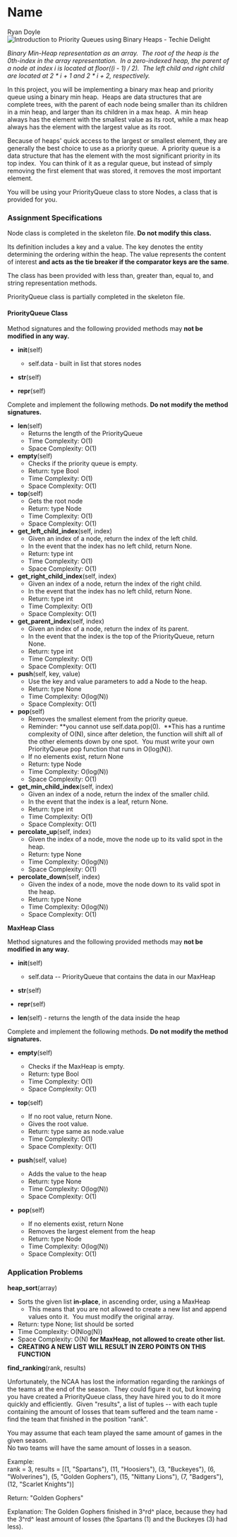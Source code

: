 # Name
Ryan Doyle
![Introduction to Priority Queues using Binary Heaps - Techie Delight](https://www.techiedelight.com/wp-content/uploads/2016/11/Min-Heap.png)

*Binary Min-Heap representation as an array.  The root of the heap is the 0th-index in the array representation.  In a zero-indexed heap, the parent of a node at index i is located at floor((i - 1) / 2).  The left child and right child are located at 2 * i + 1 and 2 * i + 2, respectively.*

In this project, you will be implementing a binary max heap and priority queue using a binary min heap.  Heaps are data structures that are complete trees, with the parent of each node being smaller than its children in a min heap, and larger than its children in a max heap.  A min heap always has the element with the smallest value as its root, while a max heap always has the element with the largest value as its root. 

Because of heaps' quick access to the largest or smallest element, they are generally the best choice to use as a priority queue.  A priority queue is a data structure that has the element with the most significant priority in its top index.  You can think of it as a regular queue, but instead of simply removing the first element that was stored, it removes the most important element.

You will be using your PriorityQueue class to store Nodes, a class that is provided for you.

### **Assignment Specifications**

Node class is completed in the skeleton file. **Do not modify this class.**

Its definition includes a key and a value. The key denotes the entity determining the ordering within the heap. The value represents the content of interest **and acts as the tie breaker if the comparator keys are the same**.

The class has been provided with less than, greater than, equal to, and string representation methods. 

PriorityQueue class is partially completed in the skeleton file.

#### **PriorityQueue Class**

Method signatures and the following provided methods may **not be modified in any way.**

-   **__init__**(self)

    -   self.data - built in list that stores nodes

-   **__str__**(self)
-   **__repr__**(self)

Complete and implement the following methods. **Do not modify the method signatures.**

-   **__len__**(self)
    -   Returns the length of the PriorityQueue
    -   Time Complexity: O(1)
    -   Space Complexity: O(1)
-   **empty**(self)
    -   Checks if the priority queue is empty.
    -   Return: type Bool
    -   Time Complexity: O(1)
    -   Space Complexity: O(1)
-   **top**(self)
    -   Gets the root node
    -   Return: type Node
    -   Time Complexity: O(1)
    -   Space Complexity: O(1)
-   **get_left_child_index**(self, index)
    -   Given an index of a node, return the index of the left child. 
    -   In the event that the index has no left child, return None.
    -   Return: type int
    -   Time Complexity: O(1)
    -   Space Complexity: O(1)
-   **get_right_child_index**(self, index)
    -   Given an index of a node, return the index of the right child. 
    -   In the event that the index has no left child, return None.
    -   Return: type int
    -   Time Complexity: O(1)
    -   Space Complexity: O(1)
-   **get_parent_index**(self, index)
    -   Given an index of a node, return the index of its parent. 
    -   In the event that the index is the top of the PriorityQueue, return None.
    -   Return: type int
    -   Time Complexity: O(1)
    -   Space Complexity: O(1)
-   **push**(self, key, value)
    -   Use the key and value parameters to add a Node to the heap.
    -   Return: type None
    -   Time Complexity: O(log(N))
    -   Space Complexity: O(1)
-   **pop**(self)
    -   Removes the smallest element from the priority queue. 
    -   Reminder: **you cannot use self.data.pop(0).  **This has a runtime complexity of O(N), since after deletion, the function will shift all of the other elements down by one spot.  You must write your own PriorityQueue pop function that runs in O(log(N)).
    -   If no elements exist, return None
    -   Return: type Node
    -   Time Complexity: O(log(N))
    -   Space Complexity: O(1)
-   **get_min_child_index**(self, index)
    -   Given an index of a node, return the index of the smaller child.
    -   In the event that the index is a leaf, return None.
    -   Return: type int
    -   Time Complexity: O(1)
    -   Space Complexity: O(1)
-   **percolate_up**(self, index)
    -   Given the index of a node, move the node up to its valid spot in the heap.
    -   Return: type None
    -   Time Complexity: O(log(N))
    -   Space Complexity: O(1)
-   **percolate_down**(self, index)
    -   Given the index of a node, move the node down to its valid spot in the heap.
    -   Return: type None
    -   Time Complexity: O(log(N))
    -   Space Complexity: O(1)

**MaxHeap Class**

Method signatures and the following provided methods may **not be modified in any way.**

-   **__init__**(self)

    -   self.data -- PriorityQueue that contains the data in our MaxHeap

-   **__str__**(self)
-   **__repr__**(self)
-   **__len__**(self) - returns the length of the data inside the heap

Complete and implement the following methods. **Do not modify the method signatures.**

-   **empty**(self)

    -   Checks if the MaxHeap is empty.
    -   Return: type Bool
    -   Time Complexity: O(1)
    -   Space Complexity: O(1)

-   **top**(self)

    -   If no root value, return None.
    -   Gives the root value.
    -   Return: type same as node.value
    -   Time Complexity: O(1)
    -   Space Complexity: O(1)

-   **push**(self, value)

    -   Adds the value to the heap
    -   Return: type None
    -   Time Complexity: O(log(N))
    -   Space Complexity: O(1)

-   **pop**(self)

    -   If no elements exist, return None
    -   Removes the largest element from the heap
    -   Return: type Node
    -   Time Complexity: O(log(N))
    -   Space Complexity: O(1)

### **Application Problems**

**heap_sort**(array)

-   Sorts the given list **in-place**, in ascending order, using a MaxHeap
    -   This means that you are not allowed to create a new list and append values onto it.  You must modify the original array.
-   Return: type None; list should be sorted
-   Time Complexity: O(Nlog(N))
-   Space Complexity: O(N) **for MaxHeap, not allowed to create other list.**
-   **CREATING A NEW LIST WILL RESULT IN ZERO POINTS ON THIS FUNCTION**

**find_ranking**(rank, results)

Unfortunately, the NCAA has lost the information regarding the rankings of the teams at the end of the season.  They could figure it out, but knowing you have created a PriorityQueue class, they have hired you to do it more quickly and efficiently.  Given "results", a list of tuples -- with each tuple containing the amount of losses that team suffered and the team name - find the team that finished in the position "rank". 

You may assume that each team played the same amount of games in the given season.\
No two teams will have the same amount of losses in a season.

Example:\
rank = 3, results = [(1, "Spartans"), (11, "Hoosiers"), (3, "Buckeyes"), (6, "Wolverines"), (5, "Golden Gophers"), (15, "Nittany Lions"), (7, "Badgers"), (12, "Scarlet Knights")]

Return: "Golden Gophers"

Explanation: The Golden Gophers finished in 3^rd^ place, because they had the 3^rd^ least amount of losses (the Spartans (1) and the Buckeyes (3) had less). 